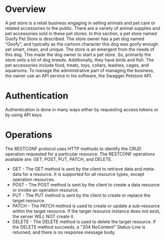 # Overview
A pet store is a retail business engaging in selling animals and pet care or related accessories to the public. There are a variety of animal supplies and pet accessories sold in these pet stores. 
In this section, a pet store named Goofy Pet Store is described. The store owner has a pet dog named “Goofy”, and typically as the cartoon character this dog was goofy enough yet smart, clean, and unique. The store is an emergent from the needs of this dog. This made the dog owner to start a pet store.
So, primarily the store sells a lot of dog breeds. Additionally, they have birds and fish. The pet accessories include food, treats, toys, collars, leashes, cages, and aquariums.
To manage the administrative part of managing the business, the owner use an API service in his software, the Swagger Petstore API.

# Authentication
Authentication is done in many ways either by requesting access tokens or by using API keys.

# Operations
The RESTCONF protocol uses HTTP methods to identify the CRUD operation requested for a 
particular resource. The RESTCONF operations available are: GET, POST, PUT, PATCH, and 
DELETE.
* GET - The GET method is sent by the client to retrieve data and meta-data for a resource. It is supported for all resource types, except operation resources.
* POST - The POST method is sent by the client to create a data resource or invoke an operation resource.
* PUT - The PUT method is sent by the client to create or replace the target resource.
* PATCH - The PATCH method is used to create or update a sub-resource within the target resource. If the target resource instance does not exist, the server WILL NOT create it.
* DELETE - The DELETE method is used to delete the target resource. If the DELETE method succeeds, a "204 NoContent" Status-Line is returned, and there is no response message body.



